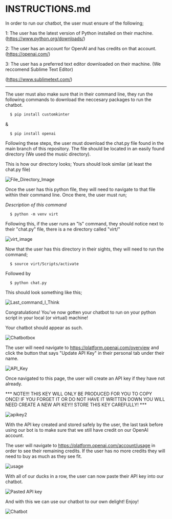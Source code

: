 # INSTRUCTIONS.md


In order to run our chatbot, the user must ensure of the following;

1: The user has the latest version of Python installed on their machine. (https://www.python.org/downloads/)

2: The user has an account for OpenAI and has credits on that account. (https://openai.com/)

3: The user has a preferred text editor downloaded on their machine. (We reccomend Sublime Text Editor)

 (https://www.sublimetext.com/)


---------------------------------------------------------------------------------------------------------------------------------------------------------------------------------------------------------------------------



The user must also make sure that in their command line, they run the following commands to download the neccesary packages to run the chatbot.

  ```bash
    $ pip install customkinter
  ```
& 

  ```
    $ pip install openai
  ```

Following these steps, the user must download the chat.py file found in the main branch of this repository. The file should be located in an easily found directory (We used the music directory). 

This is how our directory looks; Yours should look similar (at least the chat.py file)

![File_Directory_Image](https://github.com/adamrichardfranklin/BOOTCON_Custom_AI/assets/133983501/184b7019-1758-478e-8cdd-0d42ae582981)


Once the user has this python file, they will need to navigate to that file within their command line. Once there, the user must run; 

*Description of this command*

  ```
    $ python -m venv virt
  ```
Following this, if the user runs an "ls" command, they should notice next to their "chat.py" file, there is a ne directory called "virt/"

![virt_image](https://github.com/adamrichardfranklin/BOOTCON_Custom_AI/assets/133983501/e53d47a7-dfae-48f4-92f8-061d180bd1f3)

Now that the user has this directory in their sights, they will need to run the command;

  ```
    $ source virt/Scripts/activate
  ```
Followed by

  ```
    $ python chat.py
  ```
  
This should look something like this;

![Last_command_I_Think](https://github.com/adamrichardfranklin/BOOTCON_Custom_AI/assets/133983501/aab6eedd-c63c-47b2-a97a-cf09e5baa5bd)

Congratulations! You've now gotten your chatbot to run on your python script in your local (or virtual) machine!

Your chatbot should appear as such.

![Chatbotbox](https://github.com/adamrichardfranklin/BOOTCON_Custom_AI/assets/133983501/f0f23dbd-9a5b-4a8a-a14c-189069b4646b)

The user will need navigate to https://platform.openai.com/overview and click the button that says "Update API Key" in their personal tab under their name.

![API_Key](https://github.com/adamrichardfranklin/BOOTCON_Custom_AI/assets/133983501/b647bd21-45f3-4f6b-8a3a-ff44f3d6a8e5)

Once navigated to this page, the user will create an API key if they have not already.

*** NOTE!!! THIS KEY WILL ONLY BE PRODUCED FOR YOU TO COPY ONCE! IF YOU FORGET IT OR DO NOT HAVE IT WRITTEN DOWN YOU WILL NEED CREATE A NEW API KEY!! STORE THIS KEY CAREFULLY! ***

![apikey2](https://github.com/adamrichardfranklin/BOOTCON_Custom_AI/assets/133983501/c5ed6caf-9187-498c-99c3-8d2a73dbbc4b)

With the API key created and stored safely by the user, the last task before using our bot is to make sure that we still have credit on our OpenAI account. 

The user will navigate to https://platform.openai.com/account/usage in order to see their remaining credits. If the user has no more credits they will need to buy as much as they see fit.

![usage](https://github.com/adamrichardfranklin/BOOTCON_Custom_AI/assets/133983501/ad8a0d57-8004-4f61-909f-41fefb3e1874)

With all of our ducks in a row, the user can now paste their API key into our chatbot. 

![Pasted API key](https://github.com/adamrichardfranklin/BOOTCON_Custom_AI/assets/133983501/22d3cb78-d1ab-4290-92a3-674d3fec9ada)

And with this we can use our chatbot to our own delight! Enjoy!

![Chatbot](https://github.com/adamrichardfranklin/BOOTCON_Custom_AI/assets/133983501/644f8c40-4931-4b44-9af3-657beb066d74)








